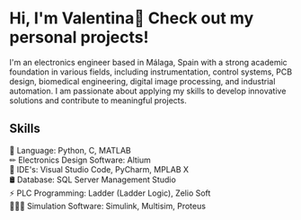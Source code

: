 # Hi, I'm Valentina👋 Check out my personal projects!

I'm an electronics engineer based in Málaga, Spain with a strong academic foundation in various fields, including instrumentation, control systems, PCB design, biomedical engineering, digital image processing, and industrial automation. I am passionate about applying my skills to develop innovative solutions and contribute to meaningful projects.

## Skills
📜 Language: Python, C, MATLAB <br>
✏ Electronics Design Software: Altium <br>
🔧 IDE's: Visual Studio Code, PyCharm, MPLAB X <br>
🛢 Database: SQL Server Management Studio <br>
⚡ PLC Programming: Ladder (Ladder Logic), Zelio Soft <br>
👨🏼‍🎨 Simulation Software: Simulink, Multisim, Proteus <br>
